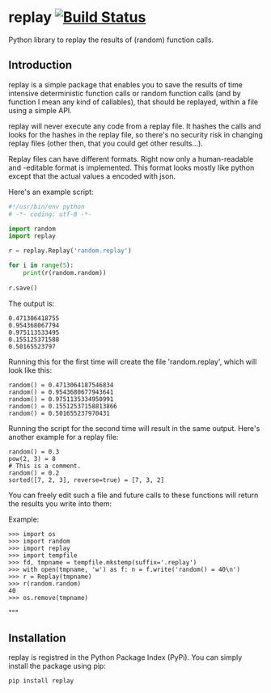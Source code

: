 # replay [![Build Status](https://travis-ci.org/messersm/replay.svg?branch=master)](https://travis-ci.org/messersm/replay)

Python library to replay the results of (random) function calls.

## Introduction

replay is a simple package that enables you to save the results of
time intensive deterministic function calls or random function calls
(and by function I mean any kind of callables), that should be replayed,
within a file using a simple API.

replay will never execute any code from a replay file. It hashes the
calls and looks for the hashes in the replay file, so there's no
security risk in changing replay files (other then, that you could
get other results...).

Replay files can have different formats. Right now only a human-readable
and -editable format is implemented. This format looks mostly like python
except that the actual values a encoded with json.

Here's an example script:

```python
#!/usr/bin/env python
# -*- coding: utf-8 -*-

import random
import replay

r = replay.Replay('random.replay')

for i in range(5):
    print(r(random.random))
    
r.save()
```

The output is:

```
0.471306418755
0.954368067794
0.975113533495
0.155125371588
0.50165523797
```

Running this for the first time will create the file 'random.replay',
which will look like this:

```
random() = 0.4713064187546834
random() = 0.9543680677943641
random() = 0.9751135334950991
random() = 0.15512537158813866
random() = 0.501655237970431
```

Running the script for the second time will result in the same output.
Here's another example for a replay file:
```
random() = 0.3
pow(2, 3) = 8
# This is a comment.
random() = 0.2
sorted([7, 2, 3], reverse=true) = [7, 3, 2]
```

You can freely edit such a file and future calls to these functions
will return the results you write into them:

Example:
```
>>> import os
>>> import random
>>> import replay
>>> import tempfile
>>> fd, tmpname = tempfile.mkstemp(suffix='.replay')
>>> with open(tmpname, 'w') as f: n = f.write('random() = 40\n')
>>> r = Replay(tmpname)
>>> r(random.random)
40
>>> os.remove(tmpname)
```
"""

## Installation

replay is registred in the Python Package Index (PyPi). You can simply
install the package using pip:

```shell
pip install replay
```
